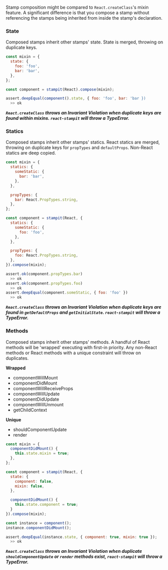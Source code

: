 Stamp composition might be compared to `React.createClass`'s mixin feature. A significant difference is that you compose a stamp without referencing the stamps being inherited from inside the stamp's declaration. 


### State
Composed stamps inherit other stamps' state. State is merged, throwing on duplicate keys.

```js
const mixin = {
  state: {
    foo: 'foo',
    bar: 'bar',
  },
};

const component = stampit(React).compose(mixin);
```

```js
assert.deepEqual(component().state, { foo: 'foo', bar: 'bar })
  >> ok
```

__*`React.createClass` throws an Invariant Violation when duplicate keys are found within mixins. `react-stampit` will throw a TypeError.*__

### Statics
Composed stamps inherit other stamps' statics. React statics are merged, throwing on duplicate keys for `propTypes` and `defaultProps`. Non-React statics are deep copied. 

```js
const mixin = {
  statics: {
    someStatic: {
      bar: 'bar',
    },
  },

  propTypes: {
    bar: React.PropTypes.string,
  },
};

const component = stampit(React, {
  statics: {
    someStatic: {
      foo: 'foo',
    },
  },

  propTypes: {
    foo: React.PropTypes.string,
  },
}).compose(mixin);
```

```js
assert.ok(component.propTypes.bar)
  >> ok
assert.ok(component.propTypes.foo)
  >> ok
assert.deepEqual(component.someStatic, { foo: 'foo' })
  >> ok
```

__*`React.createClass` throws an Invariant Violation when duplicate keys are found in `getDefaultProps` and `getInitialState`. `react-stampit` will throw a TypeError.*__

### Methods
Composed stamps inherit other stamps' methods. A handful of React methods will be 'wrapped' executing with first-in priority. Any non-React methods or React methods with a unique constraint will throw on duplicates.

__Wrapped__

* componentWillMount
* componentDidMount
* componentWillReceiveProps
* componentWillUpdate
* componentDidUpdate
* componentWillUnmount
* getChildContext

__Unique__

* shouldComponentUpdate
* render

```js
const mixin = {
  componentDidMount() {
    this.state.mixin = true;
  },
};

const component = stampit(React, {
  state: {
    component: false,
    mixin: false,
  },

  componentDidMount() {
    this.state.component = true;
  }
}).compose(mixin);

const instance = component();
instance.componentDidMount();
```

```js
assert.deepEqual(instance.state, { component: true, mixin: true });
  >> ok
```
__*`React.createClass` throws an Invariant Violation when duplicate `shouldComponentUpdate` or `render` methods exist, `react-stampit` will throw a TypeError.*__
